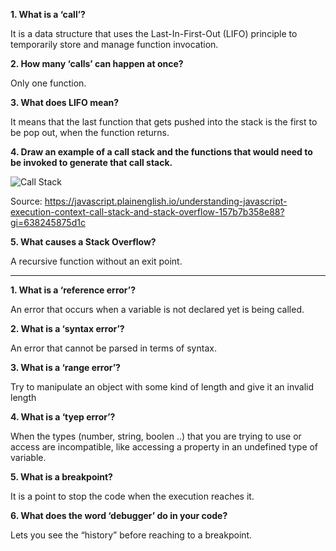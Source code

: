 **1. What is a ‘call’?**

It is a data structure that uses the Last-In-First-Out (LIFO) principle to temporarily store and manage function invocation.

**2. How many ‘calls’ can happen at once?**

Only one function.

**3. What does LIFO mean?**

It means that the last function that gets pushed into the stack is the first to be pop out, when the function returns.


**4. Draw an example of a call stack and the functions that would need to be invoked to generate that call stack.**


![Call Stack](https://miro.medium.com/max/1400/1*8R4wmyZxEh3eUIcZ1N7xEw.png)


Source: https://javascript.plainenglish.io/understanding-javascript-execution-context-call-stack-and-stack-overflow-157b7b358e88?gi=638245875d1c

**5. What causes a Stack Overflow?**

A recursive function without an exit point.

____________________________________

**1. What is a ‘reference error’?**

An error that occurs when a variable is not declared yet is being called.

**2. What is a ‘syntax error’?**

An error that cannot be parsed in terms of syntax.

**3. What is a ‘range error’?**

Try to manipulate an object with some kind of length and give it an invalid length

**4. What is a ‘tyep error’?**

When the types (number, string, boolen ..) that you are trying to use or access are incompatible, like accessing a property in an undefined type of variable.

**5. What is a breakpoint?**

It is a point to stop the code when the execution reaches it.

**6. What does the word ‘debugger’ do in your code?**

Lets you see the “history” before reaching to a breakpoint.
